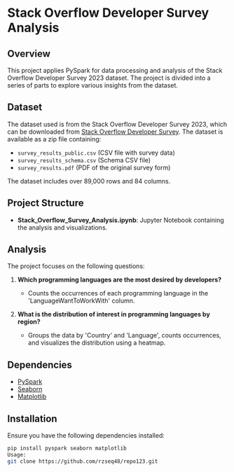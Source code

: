 # Stack Overflow Developer Survey Analysis

## Overview

This project applies PySpark for data processing and analysis of the Stack Overflow Developer Survey 2023 dataset. The project is divided into a series of parts to explore various insights from the dataset.

## Dataset

The dataset used is from the Stack Overflow Developer Survey 2023, which can be downloaded from [Stack Overflow Developer Survey](https://survey.stackoverflow.co/). The dataset is available as a zip file containing:
- `survey_results_public.csv` (CSV file with survey data)
- `survey_results_schema.csv` (Schema CSV file)
- `survey_results.pdf` (PDF of the original survey form)

The dataset includes over 89,000 rows and 84 columns.

## Project Structure

- **Stack_Overflow_Survey_Analysis.ipynb**: Jupyter Notebook containing the analysis and visualizations.

## Analysis

The project focuses on the following questions:
1. **Which programming languages are the most desired by developers?**
   - Counts the occurrences of each programming language in the 'LanguageWantToWorkWith' column.

2. **What is the distribution of interest in programming languages by region?**
   - Groups the data by 'Country' and 'Language', counts occurrences, and visualizes the distribution using a heatmap.

## Dependencies

- [PySpark](https://spark.apache.org/docs/latest/api/python/)
- [Seaborn](https://seaborn.pydata.org/)
- [Matplotlib](https://matplotlib.org/)

## Installation

Ensure you have the following dependencies installed:

```bash
pip install pyspark seaborn matplotlib
Usage: 
git clone https://github.com/rzseq48/repo123.git
